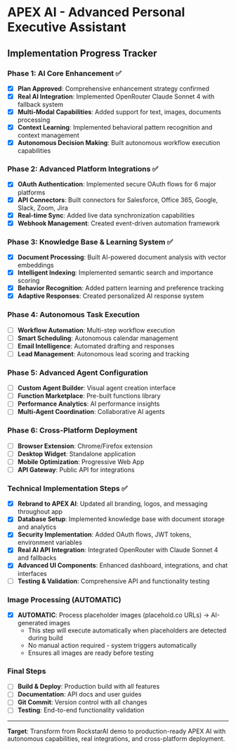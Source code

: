 # APEX AI - Advanced Personal Executive Assistant
## Implementation Progress Tracker

### Phase 1: AI Core Enhancement ✅
- [x] **Plan Approved**: Comprehensive enhancement strategy confirmed
- [x] **Real AI Integration**: Implemented OpenRouter Claude Sonnet 4 with fallback system
- [x] **Multi-Modal Capabilities**: Added support for text, images, documents processing
- [x] **Context Learning**: Implemented behavioral pattern recognition and context management
- [x] **Autonomous Decision Making**: Built autonomous workflow execution capabilities

### Phase 2: Advanced Platform Integrations ✅
- [x] **OAuth Authentication**: Implemented secure OAuth flows for 6 major platforms
- [x] **API Connectors**: Built connectors for Salesforce, Office 365, Google, Slack, Zoom, Jira
- [x] **Real-time Sync**: Added live data synchronization capabilities
- [x] **Webhook Management**: Created event-driven automation framework

### Phase 3: Knowledge Base & Learning System ✅
- [x] **Document Processing**: Built AI-powered document analysis with vector embeddings
- [x] **Intelligent Indexing**: Implemented semantic search and importance scoring
- [x] **Behavior Recognition**: Added pattern learning and preference tracking
- [x] **Adaptive Responses**: Created personalized AI response system

### Phase 4: Autonomous Task Execution
- [ ] **Workflow Automation**: Multi-step workflow execution
- [ ] **Smart Scheduling**: Autonomous calendar management
- [ ] **Email Intelligence**: Automated drafting and responses
- [ ] **Lead Management**: Autonomous lead scoring and tracking

### Phase 5: Advanced Agent Configuration
- [ ] **Custom Agent Builder**: Visual agent creation interface
- [ ] **Function Marketplace**: Pre-built functions library
- [ ] **Performance Analytics**: AI performance insights
- [ ] **Multi-Agent Coordination**: Collaborative AI agents

### Phase 6: Cross-Platform Deployment
- [ ] **Browser Extension**: Chrome/Firefox extension
- [ ] **Desktop Widget**: Standalone application
- [ ] **Mobile Optimization**: Progressive Web App
- [ ] **API Gateway**: Public API for integrations

### Technical Implementation Steps ✅
- [x] **Rebrand to APEX AI**: Updated all branding, logos, and messaging throughout app
- [x] **Database Setup**: Implemented knowledge base with document storage and analytics
- [x] **Security Implementation**: Added OAuth flows, JWT tokens, environment variables
- [x] **Real AI API Integration**: Integrated OpenRouter with Claude Sonnet 4 and fallbacks
- [x] **Advanced UI Components**: Enhanced dashboard, integrations, and chat interfaces
- [ ] **Testing & Validation**: Comprehensive API and functionality testing

### Image Processing (AUTOMATIC) 
- [x] **AUTOMATIC**: Process placeholder images (placehold.co URLs) → AI-generated images
  - This step will execute automatically when placeholders are detected during build
  - No manual action required - system triggers automatically
  - Ensures all images are ready before testing

### Final Steps
- [ ] **Build & Deploy**: Production build with all features  
- [ ] **Documentation**: API docs and user guides
- [ ] **Git Commit**: Version control with all changes
- [ ] **Testing**: End-to-end functionality validation

---
**Target**: Transform from RockstarAI demo to production-ready APEX AI with autonomous capabilities, real integrations, and cross-platform deployment.
